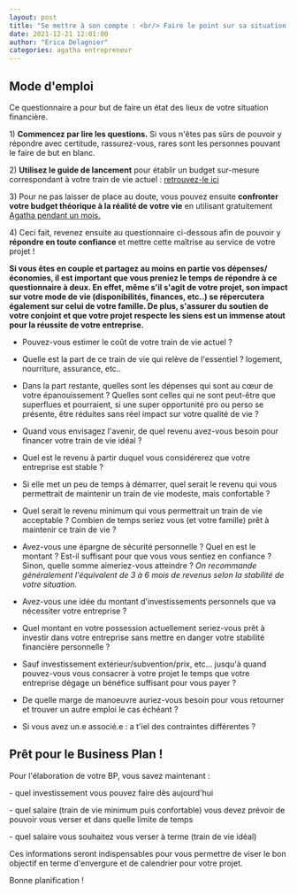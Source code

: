 ```yaml
---
layout: post
title: "Se mettre à son compte : <br/> Faire le point sur sa situation personnelle"
date: 2021-12-21 12:01:00
author: "Erica Delagnier"
categories: agatha entrepreneur
---
```


<div class="aside">
<h2>Mode d'emploi</h2>

<p>Ce questionnaire a pour but de faire un état des lieux de votre situation financière.</p>

<p>1) <b>Commencez par lire les questions.</b> Si vous n'êtes pas sûrs de pouvoir y répondre avec certitude, rassurez-vous, rares sont les personnes pouvant le faire de but en blanc.</p>

<p>2) <b>Utilisez le guide de lancement</b> pour établir un budget sur-mesure correspondant à votre train de vie actuel : <a href='https://agatha-budget.fr/agatha/2021/12/14/starter-default/'>retrouvez-le ici</a></p>

<p>3) Pour ne pas laisser de place au doute, vous pouvez ensuite <b>confronter votre budget théorique à la réalité de votre vie</b> en utilisant gratuitement <a href='https://mon.agatha-budget.fr/signup'>Agatha pendant un mois.</a></p>

<p>4) Ceci fait, revenez ensuite au questionnaire ci-dessous afin de pouvoir y 
<b>répondre en toute confiance</b> et mettre cette maîtrise au service de votre projet !</p>

</div>

**Si vous êtes en couple et partagez au moins en partie vos dépenses/économies, il est important que vous preniez le temps de répondre à ce questionnaire à deux. En effet, même s'il s'agit de votre projet, son impact sur votre mode de vie (disponibilités, finances, etc..) se répercutera également sur celui de votre famille. De plus, s'assurer du soutien de votre conjoint et que votre projet respecte les siens est un immense atout pour la réussite de votre entreprise.**

- Pouvez-vous estimer le coût de votre train de vie actuel ?

- Quelle est la part de ce train de vie qui relève de l'essentiel ? logement, nourriture, assurance, etc..

- Dans la part restante, quelles sont les dépenses qui sont au cœur de votre épanouissement ? Quelles sont celles qui ne sont peut-être que superflues et pourraient, si une super opportunité pro ou perso se présente, être réduites sans réel impact sur votre qualité de vie ?

- Quand vous envisagez l'avenir, de quel revenu avez-vous besoin pour financer votre train de vie idéal ?

- Quel est le revenu à partir duquel vous considérerez que votre entreprise est stable ?

- Si elle met un peu de temps à démarrer, quel serait le revenu qui vous permettrait de maintenir un train de vie modeste, mais confortable ?

- Quel serait le revenu minimum qui vous permettrait un train de vie acceptable ? Combien de temps seriez vous (et votre famille) prêt à maintenir ce train de vie ?

- Avez-vous une épargne de sécurité personnelle ? Quel en est le montant ? Est-il suffisant pour que vous vous sentiez en confiance ? Sinon, quelle somme aimeriez-vous atteindre ? *On recommande généralement l'équivalent de 3 à 6 mois de revenus selon la stabilité de votre situation.*

- Avez-vous une idée du montant d'investissements personnels que va nécessiter votre entreprise ?

- Quel montant en votre possession actuellement seriez-vous prêt à investir dans votre entreprise sans mettre en danger votre stabilité financière personnelle ?

- Sauf investissement extérieur/subvention/prix, etc... jusqu'à quand pouvez-vous vous consacrer à votre projet le temps que votre entreprise dégage un bénéfice suffisant pour vous payer ?

- De quelle marge de manoeuvre auriez-vous besoin pour vous retourner et trouver un autre emploi le cas échéant ?

- Si vous avez un.e associé.e : a t'iel des contraintes différentes ?


<div class="aside">
<h2>Prêt pour le Business Plan !</h2>

<p>Pour l'élaboration de votre BP, vous savez maintenant :</p>

<p>- quel investissement vous pouvez faire dès aujourd'hui</p>

<p>- quel salaire (train de vie minimum puis confortable) vous devez prévoir de pouvoir vous verser et dans quelle limite de temps</p>

<p>- quel salaire vous souhaitez vous verser à terme (train de vie idéal)</p>

<p>Ces informations seront indispensables pour vous permettre de viser le bon objectif en terme d'envergure et de calendrier pour votre projet.</p>

<p>Bonne planification !</p>

</div>